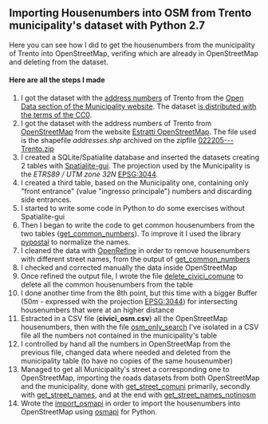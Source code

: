 ## Importing Housenumbers into OSM from Trento municipality's dataset with Python 2.7

Here you can see how I did to get the housenumbers from the municipality of Trento into OpenStreetMap, verifing which are already in OpenStreetMap and deleting from the dataset.

#### Here are all the steps I made

1. I got the dataset with the [address numbers](http://www.comune.trento.it/Aree-tematiche/Cartografia/Download/Numeri-civici-Open-Data) of Trento from the [Open Data section of the Municipality website](http://www.comune.trento.it/Aree-tematiche/Cartografia/Download). The dataset [is distributed with the terms of the CC0](http://www.comune.trento.it/Classificazioni/Tipi-di-licenze/CC-Zero).
1. I got the dataset with the address numbers of Trento from [OpenStreetMap](https://www.openstreetmap.org/) from the website [Estratti OpenStreetMap](http://estratti.openstreetmap.it). The file used is the shapefile *addresses.shp* archived on the zipfile [022205---Trento.zip](http://osm-estratti.wmflabs.org/estratti/comuni/shape/022205---Trento.zip)
1. I created a SQLite/Spatialite database and inserted the datasets creating 2 tables with [Spatialite-gui](https://www.gaia-gis.it/fossil/spatialite_gui/index). The projection used by the Municipality is the *ETRS89 / UTM zone 32N* [EPSG:3044](https://epsg.io/3044).
1. I created a third table, based on the Municipality one, containing only "front entrance" (value "ingresso principale") numbers and discarding side entrances.
1. I started to write some code in Python to do some exercises without Spatialite-gui
1. Then I began to write the code to get common housenumbers from the two tables ([get_common_numbers](../blob/master/get_common_numbers.py)). To improve it I used the library [pypostal](https://github.com/openvenues/pypostal) to normalize the names.
1. I cleaned the data with [OpenRefine](http://openrefine.org/) in order to remove housenumbers with different street names, from the output of [get_common_numbers](https://github.com/danielezotta/civici_to_OSM/blob/master/get_common_numbers.py)
1. I checked and corrected manually the data inside OpenStreetMap
1. Once refined the output file, I wrote the file [delete_civici_comune](../blob/master/delete_civici_comune.py) to delete all the common housenumbers from the table
1. I done another time from the 8th point, but this time with a bigger Buffer (50m - expressed with the projection [EPSG:3044](https://epsg.io/3044)) for intersecting housenumbers that were at an higher distance
1. Estracted in a CSV file (**civici_osm.csv**) all the OpenStreetMap housenumbers, then with the file [osm_only_search](../blob/master/osm_only_search.py) I've isolated in a CSV file all the numbers not contained in the municipality's table
1. I controlled by hand all the numbers in OpenStreetMap from the previous file, changed data where needed and deleted from the municipality table (to have no copies of the same housenumber)
1. Managed to get all Municipality's street a corresponding one to OpenStreetMap, importing the roads datasets from both OpenStreetMap and the municipality, done with [get_street_comuni](../blob/master/get_street_names_comuni.py) primarily, secondly with [get_street_names](../blob/master/get_street_names.py), and at the end with [get_street_names_notinosm](../blob/master/get_street_names_notinosm.py)
1. Wrote the [import_osmapi](../blob/master/import_osmapi.py) in order to import the housenumbers into OpenStreetMap using [osmapi](https://github.com/metaodi/osmapi) for Python.
